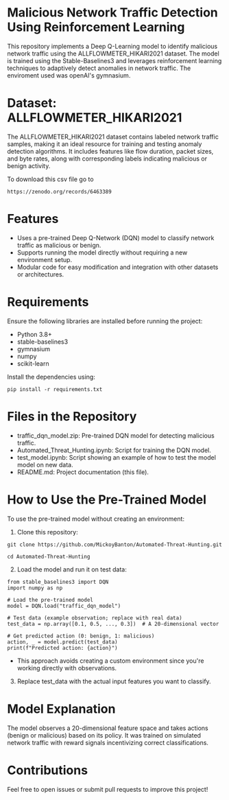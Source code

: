 # Malicious Network Traffic Detection Using Reinforcement Learning

This repository implements a Deep Q-Learning model to identify malicious network traffic using the ALLFLOWMETER_HIKARI2021 dataset. The model is trained using the Stable-Baselines3 and leverages reinforcement learning techniques to adaptively detect anomalies in network traffic. The enviroment used was openAI's gymnasium.

# Dataset: ALLFLOWMETER_HIKARI2021

The ALLFLOWMETER_HIKARI2021 dataset contains labeled network traffic samples, making it an ideal resource for training and testing anomaly detection algorithms. It includes features like flow duration, packet sizes, and byte rates, along with corresponding labels indicating malicious or benign activity.  
  
To download this csv file go to 
```
https://zenodo.org/records/6463389
```

# Features

- Uses a pre-trained Deep Q-Network (DQN) model to classify network traffic as malicious or benign.
- Supports running the model directly without requiring a new environment setup.
- Modular code for easy modification and integration with other datasets or architectures.

# Requirements
Ensure the following libraries are installed before running the project:

- Python 3.8+
- stable-baselines3
- gymnasium
- numpy
- scikit-learn

Install the dependencies using:
```
pip install -r requirements.txt
```

# Files in the Repository
- traffic_dqn_model.zip: Pre-trained DQN model for detecting malicious traffic.
- Automated_Threat_Hunting.ipynb: Script for training the DQN model.
- test_model.ipynb: Script showing an example of how to test the model model on new data.
- README.md: Project documentation (this file).

# How to Use the Pre-Trained Model
To use the pre-trained model without creating an environment:

1. Clone this repository:
```
git clone https://github.com/MickoyBanton/Automated-Threat-Hunting.git
```
```
cd Automated-Threat-Hunting
```

2. Load the model and run it on test data:

```
from stable_baselines3 import DQN
import numpy as np

# Load the pre-trained model
model = DQN.load("traffic_dqn_model")

# Test data (example observation; replace with real data)
test_data = np.array([0.1, 0.5, ..., 0.3])  # A 20-dimensional vector

# Get predicted action (0: benign, 1: malicious)
action, _ = model.predict(test_data)
print(f"Predicted action: {action}")

```
 - This approach avoids creating a custom environment since you're working directly with observations.  

3. Replace test_data with the actual input features you want to classify.

# Model Explanation
The model observes a 20-dimensional feature space and takes actions (benign or malicious) based on its policy. It was trained on simulated network traffic with reward signals incentivizing correct classifications.

# Contributions
Feel free to open issues or submit pull requests to improve this project!
